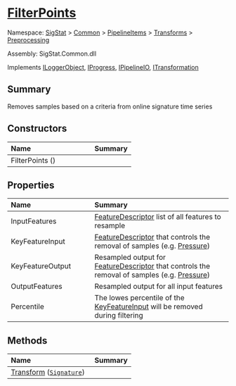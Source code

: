 # [FilterPoints](./FilterPoints.md)

Namespace: [SigStat]() > [Common](./../../../README.md) > [PipelineItems]() > [Transforms]() > [Preprocessing](./README.md)

Assembly: SigStat.Common.dll

Implements [ILoggerObject](./../../../ILoggerObject.md), [IProgress](./../../../Helpers/IProgress.md), [IPipelineIO](./../../../Pipeline/IPipelineIO.md), [ITransformation](./../../../ITransformation.md)

## Summary
Removes samples based on a criteria from online signature time series

## Constructors

| <span>Name&nbsp;&nbsp;&nbsp;&nbsp;&nbsp;&nbsp;&nbsp;&nbsp;&nbsp;&nbsp;&nbsp;&nbsp;&nbsp;&nbsp;&nbsp;&nbsp;&nbsp;&nbsp;&nbsp;&nbsp;&nbsp;&nbsp;&nbsp;&nbsp;&nbsp;&nbsp;&nbsp;&nbsp;&nbsp;&nbsp;</span> | Summary | 
| :--- | :--- | 
| FilterPoints () |  | 


## Properties

| <span>Name&nbsp;&nbsp;&nbsp;&nbsp;&nbsp;&nbsp;&nbsp;&nbsp;&nbsp;&nbsp;&nbsp;&nbsp;&nbsp;&nbsp;&nbsp;&nbsp;&nbsp;&nbsp;&nbsp;&nbsp;&nbsp;&nbsp;&nbsp;&nbsp;&nbsp;&nbsp;&nbsp;&nbsp;&nbsp;&nbsp;</span> | Summary | 
| :--- | :--- | 
| InputFeatures | [FeatureDescriptor](https://github.com/sigstat/sigstat/blob/develop/docs/md/SigStat/Common/FeatureDescriptor.md) list of all features to resample | 
| KeyFeatureInput | [FeatureDescriptor](https://github.com/sigstat/sigstat/blob/develop/docs/md/SigStat/Common/FeatureDescriptor.md) that controls the removal of samples (e.g. [Pressure](https://github.com/sigstat/sigstat/blob/develop/docs/md/SigStat/Common/Features.md)) | 
| KeyFeatureOutput | Resampled output for [FeatureDescriptor](https://github.com/sigstat/sigstat/blob/develop/docs/md/SigStat/Common/FeatureDescriptor.md) that controls the removal of samples (e.g. [Pressure](https://github.com/sigstat/sigstat/blob/develop/docs/md/SigStat/Common/Features.md)) | 
| OutputFeatures | Resampled output for all input features | 
| Percentile | The lowes percentile of the [KeyFeatureInput](https://github.com/sigstat/sigstat/blob/develop/docs/md/SigStat/Common/PipelineItems/Transforms/Preprocessing/FilterPoints.md) will be removed during filtering | 


## Methods

| <span>Name&nbsp;&nbsp;&nbsp;&nbsp;&nbsp;&nbsp;&nbsp;&nbsp;&nbsp;&nbsp;&nbsp;&nbsp;&nbsp;&nbsp;&nbsp;&nbsp;&nbsp;&nbsp;&nbsp;&nbsp;&nbsp;&nbsp;&nbsp;&nbsp;&nbsp;&nbsp;&nbsp;&nbsp;&nbsp;&nbsp;</span> | Summary | 
| :--- | :--- | 
| [Transform](./Methods/FilterPoints--Transform.md) ([`Signature`](./../../../Signature.md)) |  | 



